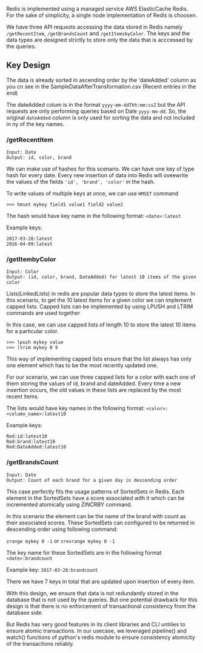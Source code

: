 Redis is implemented using a managed service AWS ElasticCache Redis. For the sake of simplicity, a single node implementation of Redis is choosen.

We have three API requests accessing the data stored in Redis namely `/getRecentItem`, `/getBrandsCount` and `/getItemsbyColor`. The keys and the data types are designed strictly to store only the data that is acccessed by the queries.

## Key Design

The data is already sorted in ascending order by the 'dateAdded' column as you cn see in the SampleDataAfterTransformation.csv (Recent entries in the end)

The dateAdded colum is in the format `yyyy-mm-ddThh:mm:ssZ` but the API requests are only performing queries based on Date `yyyy-mm-dd`. So, the original `dateAdded` column is only used for sorting the data and not included in ny of the key names.

### /getRecentItem
```
Input: Date
Output: id, color, brand
```
We can make use of hashes for this scenario. We can have one key of type hash for every date. Every new insertion of data into Redis will oveewrite the values of the fields `'id', 'brand', 'color'` in the hash.

To write values of multiple keys at once, we can use `HMSET` command

```
>>> hmset mykey field1 value1 field2 value2
```

The hash would have key name in the following format:
`<date>:latest`

Example keys: 
```
2017-03-28:latest
2016-04-09:latest
```

### /getItembyColor
```
Input: Color
Output: (id, color, brand, DateAdded) for latest 10 items of the given color
```
Lists(LinkedLists) in redis are popular data types to store the latest items. In this scenario, to get the 10 latest items for a given color we can implement capped lists. Capped lists can be implemented by using LPUSH and LTRIM commands are used together

In this case, we can use capped lists of length 10 to store the latest 10 items for a particular color. 

```
>>> lpush mykey value
>>> ltrim mykey 0 9
```

This way of implementing capped lists ensure that the list always has only one element which has to be the most recently updated one.

For our scenario, we can use three capped lists for a color with each one of them storing the values of id, brand and dateAdded. Every time a new insertion occurs, the old values in these lists are replaced by the most recent items. 

The lists would have key names in the following format:
 `<color>:<column_name>:latest10`
 
 Example keys: 
```
Red:id:latest10
Red:brand:latest10
Red:DateAdded:latest10
```
### /getBrandsCount
```
Input: Date
Output: Count of each brand for a given day in descending order
```

This case perfectly fits the usage patterns of SortedSets in Redis. Each element in the SortedSets have a score associated with it which can be incremented atomically using ZINCRBY command. 

In this scenario the element can be the name of the brand with count as their associated scores. These SortedSets can configured to be returned in descending order using following command:

`zrange mykey 0 -1` or 
`zrevrange mykey 0 -1`



The key name for these SortedSets are in the following format
`<date>:brandcount`

Example key: `2017-03-28:brandcount`


There we have 7 keys in total that are updated upon insertion of every item. 

With this design, we ensure that data is not redundantly stored in the database that is not used by the queries. But one potential drawback for this design is that there is no enforcement of transactional consistency from the database side. 

But Redis has very good features in its client libraries and CLI untilies to ensure atomic transactions. In our usecase, we leveraged pipeline() and watch() functions of python's redis module to ensure consistency atomicity of the transactions reliably.










